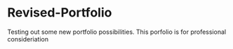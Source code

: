 # Revised-Portfolio

Testing out some new portfolio possibilities. 
This porfolio is for professional consideriation
